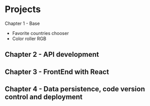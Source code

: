 # Projects

Chapter 1 - Base
  - Favorite countries chooser
  - Color roller RGB

Chapter 2 - API development
  -

Chapter 3 - FrontEnd with React
 -

Chapter 4 - Data persistence, code version control and deployment
 -
